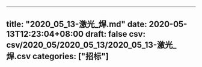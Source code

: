 
---
title: "2020_05_13-激光_焊.md"
date: 2020-05-13T12:23:04+08:00
draft: false
csv: csv/2020_05/2020_05_13/2020_05_13-激光_焊.csv
categories: ["招标"]
---
